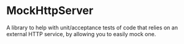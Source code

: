 # MockHttpServer
A library to help with unit/acceptance tests of code that relies on an external HTTP service, by allowing you to easily mock one.
